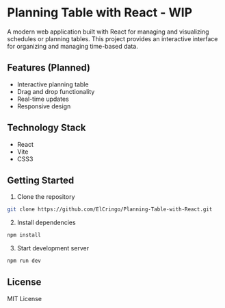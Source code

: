 # Planning Table with React - WIP

A modern web application built with React for managing and visualizing schedules or planning tables. This project provides an interactive interface for organizing and managing time-based data.

## Features (Planned)
- Interactive planning table
- Drag and drop functionality
- Real-time updates
- Responsive design

## Technology Stack
- React
- Vite
- CSS3

## Getting Started
1. Clone the repository
```bash
git clone https://github.com/ElCringo/Planning-Table-with-React.git
```

2. Install dependencies
```bash
npm install
```

3. Start development server
```bash
npm run dev
```

## License
MIT License
